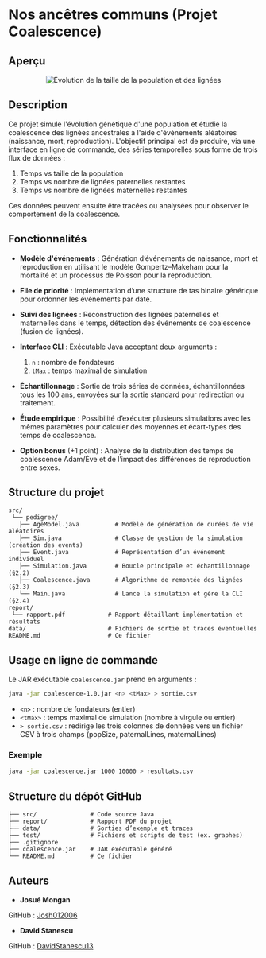 # Nos ancêtres communs (Projet Coalescence)

## Aperçu

<div align="center">
    <img src="test/coalescence_population.png" alt="Évolution de la taille de la population et des lignées" />
</div>

## Description

Ce projet simule l'évolution génétique d'une population et étudie la coalescence des lignées ancestrales à l'aide d'événements aléatoires (naissance, mort, reproduction). L'objectif principal est de produire, via une interface en ligne de commande, des séries temporelles sous forme de trois flux de données :

1. Temps vs taille de la population
2. Temps vs nombre de lignées paternelles restantes
3. Temps vs nombre de lignées maternelles restantes

Ces données peuvent ensuite être tracées ou analysées pour observer le comportement de la coalescence.

## Fonctionnalités

* **Modèle d'événements** : Génération d’événements de naissance, mort et reproduction en utilisant le modèle Gompertz–Makeham pour la mortalité et un processus de Poisson pour la reproduction.
* **File de priorité** : Implémentation d’une structure de tas binaire générique pour ordonner les événements par date.
* **Suivi des lignées** : Reconstruction des lignées paternelles et maternelles dans le temps, détection des événements de coalescence (fusion de lignées).
* **Interface CLI** : Exécutable Java acceptant deux arguments :

    1. `n` : nombre de fondateurs
    2. `tMax` : temps maximal de simulation
* **Échantillonnage** : Sortie de trois séries de données, échantillonnées tous les 100 ans, envoyées sur la sortie standard pour redirection ou traitement.
* **Étude empirique** : Possibilité d’exécuter plusieurs simulations avec les mêmes paramètres pour calculer des moyennes et écart-types des temps de coalescence.
* **Option bonus** (+1 point) : Analyse de la distribution des temps de coalescence Adam/Ève et de l’impact des différences de reproduction entre sexes.

## Structure du projet

```
src/
 └── pedigree/
   ├── AgeModel.java          # Modèle de génération de durées de vie aléatoires
   ├── Sim.java               # Classe de gestion de la simulation (création des events)
   ├── Event.java             # Représentation d’un événement individuel
   ├── Simulation.java        # Boucle principale et échantillonnage (§2.2)
   ├── Coalescence.java       # Algorithme de remontée des lignées (§2.3)
   └── Main.java              # Lance la simulation et gère la CLI (§2.4)
report/
 └── rapport.pdf            # Rapport détaillant implémentation et résultats
data/                       # Fichiers de sortie et traces éventuelles
README.md                   # Ce fichier
```

## Usage en ligne de commande

Le JAR exécutable `coalescence.jar` prend en arguments :

```bash
java -jar coalescence-1.0.jar <n> <tMax> > sortie.csv
```

* `<n>` : nombre de fondateurs (entier)
* `<tMax>` : temps maximal de simulation (nombre à virgule ou entier)
* `> sortie.csv` : redirige les trois colonnes de données vers un fichier CSV à trois champs (popSize, paternalLines, maternalLines)

### Exemple

```bash
java -jar coalescence.jar 1000 10000 > resultats.csv
```

## Structure du dépôt GitHub

```
├── src/               # Code source Java
├── report/            # Rapport PDF du projet
├── data/              # Sorties d’exemple et traces
├── test/              # Fichiers et scripts de test (ex. graphes)
├── .gitignore
├── coalescence.jar    # JAR exécutable généré
└── README.md          # Ce fichier
```

## Auteurs

- **Josué Mongan**

GitHub : [Josh012006](https://github.com/Josh012006)

- **David Stanescu**

GitHub : [DavidStanescu13](https://github.com/DavidStanescu13)


